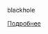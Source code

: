 <!DOCTYPE HTML>
   <html>
   <head>
      <title>Главная</title>
      <meta charset="utf-8">
   </head>
   <body>  
      <p>blackhole</p>
      <a href="https://github.com/yuriyky/www.blackhole.non-fan-page">Подробнее</a>
   </body>
</html>
